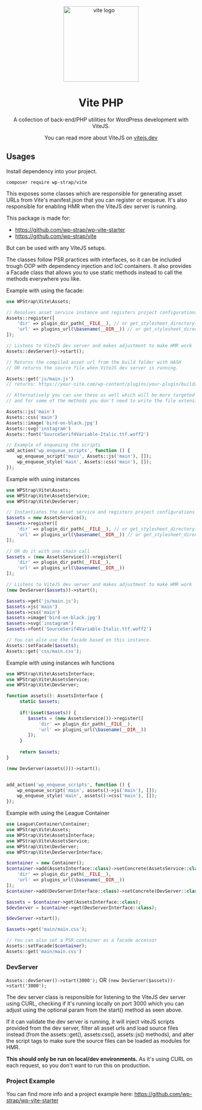 <div align="center">
  <a href="https://vitejs.dev/">
    <img width="200" height="200" hspace="10" src="https://vitejs.dev/logo.svg" alt="vite logo" />
  </a>
  <h1>Vite PHP</h1>
  <p>
A collection of back-end/PHP utilities for WordPress development with ViteJS.

You can read more about ViteJS on [vitejs.dev](https://vitejs.dev)
</p>
</div>

## Usages

Install dependency into your project.
```
composer require wp-strap/vite
```

This exposes some classes which are responsible for generating asset URLs from Vite's manifest.json that you can register or enqueue. It's also responsible for enabling HMR when the ViteJS dev server is running.

This package is made for:
- https://github.com/wp-strap/wp-vite-starter 
- https://github.com/wp-strap/vite

But can be used with any ViteJS setups.

The classes follow PSR practices with interfaces, so it can be included trough OOP with dependency injection and IoC containers. It also provides a Facade class that allows you to use static methods instead to call the methods everywhere you like.


Example with using the facade:
```php
use WPStrap\Vite\Assets;

// Resolves asset service instance and registers project configurations
Assets::register([
    'dir' => plugin_dir_path(__FILE__), // or get_stylesheet_directory() for themes
    'url' => plugins_url(\basename(__DIR__)) // or get_stylesheet_directory_uri() for themes
]);

// Listens to ViteJS dev server and makes adjustment to make HMR work
Assets::devServer()->start();

// Returns the compiled asset url from the build folder with HASH
// OR returns the source file when ViteJS dev server is running.

Assets::get('js/main.js') 
// returns: https://your-site.com/wp-content/plugins/your-plugin/build/js/main.oi4h32d.js

// Alternatively you can use these as well which will be more targeted to specific folders
// and for some of the methods you don't need to write the file extension

Assets::js('main') 
Assets::css('main') 
Assets::image('bird-on-black.jpg') 
Assets::svg('instagram') 
Assets::font('SourceSerif4Variable-Italic.ttf.woff2')

// Example of enqueuing the scripts
add_action('wp_enqueue_scripts', function () {
    wp_enqueue_script('main', Assets::js('main'), []);
    wp_enqueue_style('main', Assets::css('main'), []);
});
```

Example with using instances
```php
use WPStrap\Vite\Assets;
use WPStrap\Vite\AssetsService;
use WPStrap\Vite\DevServer;

// Instantiates the Asset service and registers project configurations
$assets = new AssetsService();
$assets->register([
    'dir' => plugin_dir_path(__FILE__), // or get_stylesheet_directory() for themes
    'url' => plugins_url(\basename(__DIR__)) // or get_stylesheet_directory_uri() for themes
]);

// OR do it with one chain call
$assets = (new AssetsService())->register([
    'dir' => plugin_dir_path(__FILE__), 
    'url' => plugins_url(\basename(__DIR__)) 
]);

// Listens to ViteJS dev server and makes adjustment to make HMR work
(new DevServer($assets))->start();

$assets->get('js/main.js'); 
$assets->js('main') 
$assets->css('main') 
$assets->image('bird-on-black.jpg') 
$assets->svg('instagram') 
$assets->font('SourceSerif4Variable-Italic.ttf.woff2')

// You can also use the facade based on this instance.
Assets::setFacade($assets);
Assets::get('css/main.css');
```

Example with using instances wih functions
```php
use WPStrap\Vite\AssetsInterface;
use WPStrap\Vite\AssetsService;
use WPStrap\Vite\DevServer;

function assets(): AssetsInterface {
     static $assets;
     
     if(!isset($assets)) {
        $assets = (new AssetsService())->register([
            'dir' => plugin_dir_path(__FILE__), 
            'url' => plugins_url(\basename(__DIR__)) 
        ]);
     }
     
     return $assets;
}

(new DevServer(assets()))->start();


add_action('wp_enqueue_scripts', function () {
    wp_enqueue_script('main', assets()->js('main'), []);
    wp_enqueue_style('main', assets()->css('main'), []);
});
```

Example with using the League Container
```php
use League\Container\Container;
use WPStrap\Vite\Assets;
use WPStrap\Vite\AssetsInterface;
use WPStrap\Vite\AssetsService;
use WPStrap\Vite\DevServer;
use WPStrap\Vite\DevServerInterface;

$container = new Container();
$container->add(AssetsInterface::class)->setConcrete(AssetsService::class)->addMethodCall('register', [
    'dir' => plugin_dir_path(__FILE__), 
    'url' => plugins_url(\basename(__DIR__)) 
]);
$container->add(DevServerInterface::class)->setConcrete(DevServer::class)->addArgument(AssetsInterface::class);

$assets = $container->get(AssetsInterface::class);
$devServer = $container->get(DevServerInterface::class);

$devServer->start();

$assets->get('main/main.css');

// You can also set a PSR container as a facade accessor
Assets::setFacade($container);
Assets::get('main/main.css')
```

### DevServer

`Assets::devServer()->start(3000');` OR `(new DevServer($assets))->start('3000');`

The dev server class is responsible for listening to the ViteJS dev server using CURL, checking if it's running locally on port 3000 which you can adjust using the optional param from the start() method as seen above.

If it can validate the dev server is running, it will inject viteJS scripts provided from the dev server, filter all asset urls and load source files instead (from the assets::get(), assets:css(), assets::js() methods),
and alter the script tags to make sure the source files can be loaded as modules for HMR.

**This should only be run on local/dev environments.** As it's using CURL on each request, so you don't want to run this on production.

### Project Example

You can find more info and a project example here: https://github.com/wp-strap/wp-vite-starter